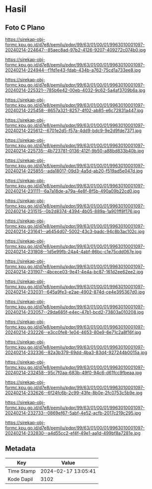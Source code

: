 # Hasil

## Foto C Plano

https://sirekap-obj-formc.kpu.go.id/d7e8/pemilu/pdpr/99/63/01/00/01/9963010001097-20240214-224647--85aec8ad-97b2-4126-9207-409272c074b0.jpg

https://sirekap-obj-formc.kpu.go.id/d7e8/pemilu/pdpr/99/63/01/00/01/9963010001097-20240214-224944--f1fd1e43-fdab-434b-a762-75cd1a733ee8.jpg

https://sirekap-obj-formc.kpu.go.id/d7e8/pemilu/pdpr/99/63/01/00/01/9963010001097-20240214-225321--785b6e42-00eb-4032-9c62-5a4af3709b6a.jpg

https://sirekap-obj-formc.kpu.go.id/d7e8/pemilu/pdpr/99/63/01/00/01/9963010001097-20240214-225458--8657a321-8257-4f02-ab85-e6c72831a447.jpg

https://sirekap-obj-formc.kpu.go.id/d7e8/pemilu/pdpr/99/63/01/00/01/9963010001097-20240214-225612--6701e2d5-f57a-4dd9-bdc9-9e2d9fde7371.jpg

https://sirekap-obj-formc.kpu.go.id/d7e8/pemilu/pdpr/99/63/01/00/01/9963010001097-20240214-225735--4b723781-0136-412f-9b50-a88bd833b40b.jpg

https://sirekap-obj-formc.kpu.go.id/d7e8/pemilu/pdpr/99/63/01/00/01/9963010001097-20240214-225855--ada18017-09d3-4a5d-ab20-f519ad5e047d.jpg

https://sirekap-obj-formc.kpu.go.id/d7e8/pemilu/pdpr/99/63/01/00/01/9963010001097-20240214-231111--6a7a18de-a79a-4e8f-8f5b-490a09b22cd0.jpg

https://sirekap-obj-formc.kpu.go.id/d7e8/pemilu/pdpr/99/63/01/00/01/9963010001097-20240214-231515--0b2d8374-4394-4b05-889a-1a901ff8f176.jpg

https://sirekap-obj-formc.kpu.go.id/d7e8/pemilu/pdpr/99/63/01/00/01/9963010001097-20240214-231641--a6454d07-5002-43c3-badc-94c8b3ac102c.jpg

https://sirekap-obj-formc.kpu.go.id/d7e8/pemilu/pdpr/99/63/01/00/01/9963010001097-20240214-231808--1d5e99fb-24a4-4abf-86bc-c1e75cdd067e.jpg

https://sirekap-obj-formc.kpu.go.id/d7e8/pemilu/pdpr/99/63/01/00/01/9963010001097-20240214-231907--4bcece03-9e41-4e4a-bc87-161d2ee62ee2.jpg

https://sirekap-obj-formc.kpu.go.id/d7e8/pemilu/pdpr/99/63/01/00/01/9963010001097-20240214-232031--645a9fe3-e2ae-4902-874d-ce4e395367d0.jpg

https://sirekap-obj-formc.kpu.go.id/d7e8/pemilu/pdpr/99/63/01/00/01/9963010001097-20240214-232057--29da685f-e4ec-47b1-bcd2-73803a010208.jpg

https://sirekap-obj-formc.kpu.go.id/d7e8/pemilu/pdpr/99/63/01/00/01/9963010001097-20240214-232226--e3cc0fe8-1e04-4653-80e9-6e71c2a8f16f.jpg

https://sirekap-obj-formc.kpu.go.id/d7e8/pemilu/pdpr/99/63/01/00/01/9963010001097-20240214-232336--82a3b379-69dd-4ba3-83d4-927244b0015a.jpg

https://sirekap-obj-formc.kpu.go.id/d7e8/pemilu/pdpr/99/63/01/00/01/9963010001097-20240214-232458--95c7f0aa-683b-49f0-94c6-d61fcc9fbeaa.jpg

https://sirekap-obj-formc.kpu.go.id/d7e8/pemilu/pdpr/99/63/01/00/01/9963010001097-20240214-232626--6f24fc6b-2c99-43fe-8b0e-2fc0753c5b9e.jpg

https://sirekap-obj-formc.kpu.go.id/d7e8/pemilu/pdpr/99/63/01/00/01/9963010001097-20240214-232733--0869ef67-5abf-4e52-acfb-2017c219c295.jpg

https://sirekap-obj-formc.kpu.go.id/d7e8/pemilu/pdpr/99/63/01/00/01/9963010001097-20240214-232830--a4d55cc2-ef4f-49e1-aa1d-499bf8a7281e.jpg


## Metadata

| Key        | Value               |
| ---------- | ------------------- |
| Time Stamp | 2024-02-17 13:05:41 |
| Kode Dapil | 3102                |



